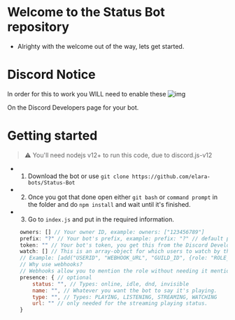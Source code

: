# Welcome to the Status Bot repository


- Alrighty with the welcome out of the way, lets get started.

# Discord Notice

In order for this to work you WILL need to enable these
![img](https://i.imgur.com/GWXtIOW.png)

On the Discord Developers page for your bot.


# Getting started


> ⚠ You'll need nodejs v12+ to run this code, due to discord.js-v12



- 1. Download the bot or use `git clone https://github.com/elara-bots/Status-Bot`
- 2. Once you got that done open either `git bash` or `command prompt` in the folder and do `npm install` and wait until it's finished.
- 3. Go to `index.js` and put in the required information.
```js
    owners: [] // Your owner ID, example: owners: ["123456789"]
    prefix: "?" // Your bot's prefix, example: prefix: "?" // default prefix is "?"
    token: "" // Your bot's token, you get this from the Discord Developers page, if you're unsure where to get it do a quick google to figure it out.
    watch: [] // This is an array-object for which users to watch by the bot and announce when they go offline/online
    // Example: [add("USERID", "WEBHOOK_URL", "GUILD_ID", {role: "ROLE_ID", enabled: true})] // note: the role is optional.. 
    // Why use webhooks? 
    // Webhooks allow you to mention the role without needing it mentionable in the server settings. 🙂
    presence: { // optional
        status: "", // Types: online, idle, dnd, invisible
        name: "", // Whatever you want the bot to say it's playing.
        type: "", // Types: PLAYING, LISTENING, STREAMING, WATCHING
        url: "" // only needed for the streaming playing status.
    }
```


